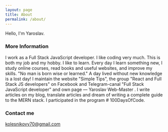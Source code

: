 ```yaml
---
layout: page
title: About
permalink: /about/
---
```


Hello, I'm Yaroslav.

### More Information

I work as a Full Stack JavaScript developer.
I like coding very much.
This is both my job and my hobby.
I like to learn.
Every day I learn something new, I study online courses, read books and useful websites, and improve my skills.
"No man is born wise or learned."
A day lived without new knowledge is a lost day!
I maintain the website "Simple Tips", the group "React and Full Stack JS developers" on Facebook and Telegram-canal "Full Stack JavaScript developer" and own page — Yaroslav Web-Master .
I write articles on my blog, translate articles and dream of writing a complete guide to the MERN stack.
I participated in the program # 100DaysOfCode.

### Contact me

[kolesnikovy70@gmail.com](mailto:kolesnikovy70@gmail.com)
